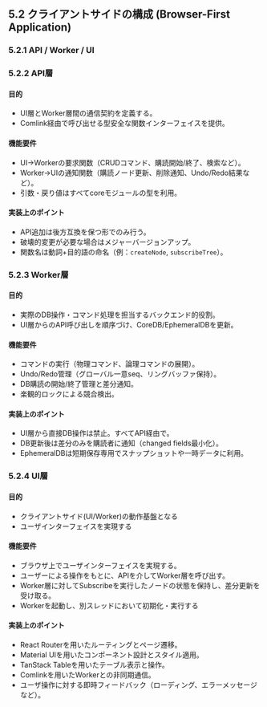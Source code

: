 ## 5.2 クライアントサイドの構成 (Browser-First Application)

### 5.2.1 API / Worker / UI


### 5.2.2 API層

#### 目的
- UI層とWorker層間の通信契約を定義する。
- Comlink経由で呼び出せる型安全な関数インターフェイスを提供。

#### 機能要件
- UI→Workerの要求関数（CRUDコマンド、購読開始/終了、検索など）。
- Worker→UIの通知関数（購読ノード更新、削除通知、Undo/Redo結果など）。
- 引数・戻り値はすべてcoreモジュールの型を利用。

#### 実装上のポイント
- API追加は後方互換を保つ形でのみ行う。
- 破壊的変更が必要な場合はメジャーバージョンアップ。
- 関数名は動詞+目的語の命名（例：`createNode`, `subscribeTree`）。

### 5.2.3 Worker層

#### 目的
- 実際のDB操作・コマンド処理を担当するバックエンド的役割。
- UI層からのAPI呼び出しを順序づけ、CoreDB/EphemeralDBを更新。

#### 機能要件
- コマンドの実行（物理コマンド、論理コマンドの展開）。
- Undo/Redo管理（グローバル一意seq、リングバッファ保持）。
- DB購読の開始/終了管理と差分通知。
- 楽観的ロックによる競合検出。

#### 実装上のポイント
- UI層から直接DB操作は禁止。すべてAPI経由で。
- DB更新後は差分のみを購読者に通知（changed fields最小化）。
- EphemeralDBは短期保存専用でスナップショットや一時データに利用。

### 5.2.4 UI層

#### 目的
- クライアントサイド(UI/Worker)の動作基盤となる 
- ユーザインターフェイスを実現する

#### 機能要件
- ブラウザ上でユーザインターフェイスを実現する。
- ユーザーによる操作をもとに、APIを介してWorker層を呼び出す。
- Worker層に対してSubscribeを実行したノードの状態を保持し、差分更新を受け取る。
- Workerを起動し、別スレッドにおいて初期化・実行する
 
#### 実装上のポイント
- React Routerを用いたルーティングとページ遷移。
- Material UIを用いたコンポーネント設計とスタイル適用。
- TanStack Tableを用いたテーブル表示と操作。
- Comlinkを用いたWorkerとの非同期通信。
- ユーザ操作に対する即時フィードバック（ローディング、エラーメッセージなど）。
